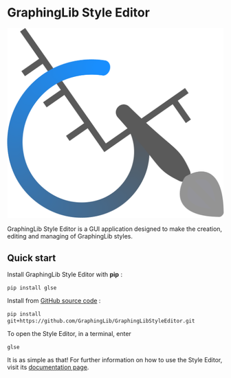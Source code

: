 # GraphingLib Style Editor

![GraphingLib Style Editor logo](images/GraphingLib-SE-Logo.svg)

GraphingLib Style Editor is a GUI application designed to make the creation, editing and managing of GraphingLib styles.

## Quick start

Install GraphingLib Style Editor with **pip** :

```
pip install glse
```

Install from [GitHub source code](https://github.com/GraphingLib/GraphingLibStyleEditor) :

```
pip install git+https://github.com/GraphingLib/GraphingLibStyleEditor.git
````

To open the Style Editor, in a terminal, enter

```
glse
```

It is as simple as that! For further information on how to use the Style Editor, visit its [documentation page](https://www.graphinglib.org/projects/graphinglibstyleeditor/).